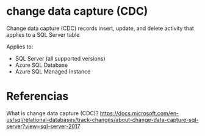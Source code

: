 # change data capture (CDC)


Change data capture (CDC) records insert, update, and delete activity that applies to a SQL Server table

Applies to: 
- SQL Server (all supported versions)
- Azure SQL Database 
- Azure SQL Managed Instance


# Referencias

What is change data capture (CDC)?
https://docs.microsoft.com/en-us/sql/relational-databases/track-changes/about-change-data-capture-sql-server?view=sql-server-2017
